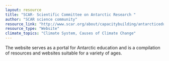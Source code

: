 ```yaml
---
layout: resource
title: "SCAR- Scientific Committee on Antarctic Research "
author: "SCAR science community"
resource_link: "http://www.scar.org/about/capacitybuilding/antarcticeducation/"
resource_type: "Website"
climate_topics: "Climate System, Causes of Climate Change"
---
```


The website serves as a portal for Antarctic education and is a compilation of resources and websites suitable for a variety of ages.
